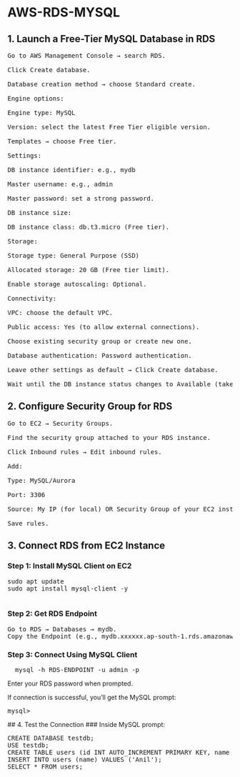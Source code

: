 # AWS-RDS-MYSQL

## 1. Launch a Free-Tier MySQL Database in RDS

<pre>
Go to AWS Management Console → search RDS.

Click Create database.

Database creation method → choose Standard create.

Engine options:

Engine type: MySQL

Version: select the latest Free Tier eligible version.

Templates → choose Free tier.

Settings:

DB instance identifier: e.g., mydb

Master username: e.g., admin

Master password: set a strong password.

DB instance size:

DB instance class: db.t3.micro (Free tier).

Storage:

Storage type: General Purpose (SSD)

Allocated storage: 20 GB (Free tier limit).

Enable storage autoscaling: Optional.

Connectivity:

VPC: choose the default VPC.

Public access: Yes (to allow external connections).

Choose existing security group or create new one.

Database authentication: Password authentication.

Leave other settings as default → Click Create database.

Wait until the DB instance status changes to Available (takes ~5–10 minutes).
</pre>
## 2. Configure Security Group for RDS

<pre>
Go to EC2 → Security Groups.

Find the security group attached to your RDS instance.

Click Inbound rules → Edit inbound rules.

Add:

Type: MySQL/Aurora

Port: 3306

Source: My IP (for local) OR Security Group of your EC2 instance (for EC2 connection).

Save rules.
</pre>
## 3. Connect RDS from EC2 Instance
### Step 1: Install MySQL Client on EC2
<pre>
sudo apt update
sudo apt install mysql-client -y

</pre>
### Step 2: Get RDS Endpoint
<pre>
Go to RDS → Databases → mydb.
Copy the Endpoint (e.g., mydb.xxxxxx.ap-south-1.rds.amazonaws.com) and note the port (3306).
</pre>
### Step 3: Connect Using MySQL Client
<pre>
  mysql -h RDS-ENDPOINT -u admin -p
</pre>
<p>Enter your RDS password when prompted.</p>
<p>If connection is successful, you’ll get the MySQL prompt:</p>
<pre>
mysql>
</pre>
## 4. Test the Connection
### Inside MySQL prompt:
<pre>
CREATE DATABASE testdb;
USE testdb;
CREATE TABLE users (id INT AUTO_INCREMENT PRIMARY KEY, name VARCHAR(50));
INSERT INTO users (name) VALUES ('Anil');
SELECT * FROM users;

</pre>
